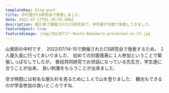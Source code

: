```yaml
---
templateKey: blog-post
title: 中村君がCS研究会で発表しました．
date: 2022-07-17T01:39:55.096Z
description: 屋久島で開催されたCS研究会で，中村君が対面で発表してきました．
featuredpost: true
featuredimage: /img/20220717－Kento-Nakamura-presented-at-CS.jpg
---
```


山里研の中村です．
2022/07/14-15で開催されたCS研究会で発表するため，
１人屋久島に行ってまいりました．
初めての対面発表に１人参加ということで緊張しっぱなしでしたが，
普段共同研究でお世話になっている先生方，学生達に合うことが出来，
良い刺激をもらうことが出来ました．

空き時間には有名な屋久杉を見るために１人で山を登りました．
観光もできるのが学会参加の良いところですね．
